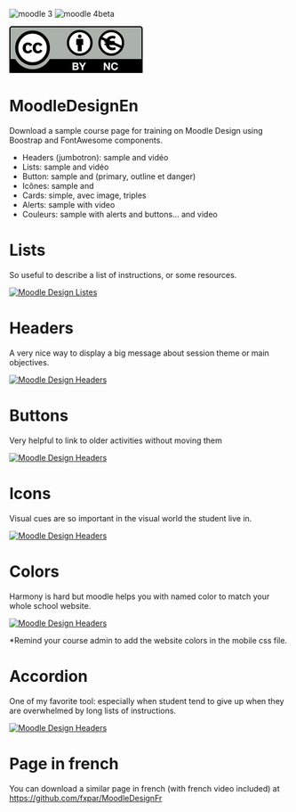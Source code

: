 ![moodle 3](https://img.shields.io/badge/Moodle-3-brightgreen) ![moodle 4beta](https://img.shields.io/badge/Moodle-4beta-brightgreen)

![Licence CC by nc](https://github.com/fxpar/MoodleDesignEn/blob/main/by-nc.eu.svg)
# MoodleDesignEn
Download a sample course page for training on Moodle Design using Boostrap and FontAwesome components.

* Headers (jumbotron): sample and vidéo
* Lists: sample and vidéo
* Button: sample and (primary, outline et danger)
* Icônes: sample and
* Cards: simple, avec image, triples
* Alerts: sample with video
* Couleurs: sample with alerts and buttons... and video

# Lists
So useful to describe a list of instructions, or some resources.

[![Moodle Design Listes](https://i.ytimg.com/vi/yOdvQovYEZE/hqdefault.jpg)](
https://www.youtube.com/watch?v=yOdvQovYEZE)

# Headers
A very nice way to display a big message about session theme or main objectives.

[![Moodle Design Headers](https://i.ytimg.com/vi/yKut16YZv9s/hqdefault.jpg)](
https://www.youtube.com/watch?v=yKut16YZv9s)

# Buttons
Very helpful to link to older activities without moving them

[![Moodle Design Headers](https://i.ytimg.com/vi/V4Xd8Ne2brw/hqdefault.jpg)](
https://www.youtube.com/watch?v=V4Xd8Ne2brw)

# Icons
Visual cues are so important in the visual world the student live in.

[![Moodle Design Headers](https://i.ytimg.com/vi/Bu_yqMz0DGs/hqdefault.jpg)](
https://www.youtube.com/watch?v=Bu_yqMz0DGs)

# Colors
Harmony is hard but moodle helps you with named color to match your whole school website.

[![Moodle Design Headers](https://i.ytimg.com/vi/1lZqWm3hHSo/hqdefault.jpg)](
https://www.youtube.com/watch?v=1lZqWm3hHSo)

*Remind your course admin to add the website colors in the mobile css file.

# Accordion
One of my favorite tool: especially when student tend to give up when they are overwhelmed by long lists of instructions.

[![Moodle Design Headers](https://i.ytimg.com/vi/guw1-DlhGzc/hqdefault.jpg)](
https://www.youtube.com/watch?v=guw1-DlhGzc)

# Page in french
You can download a similar page in french (with french video included) at https://github.com/fxpar/MoodleDesignFr
